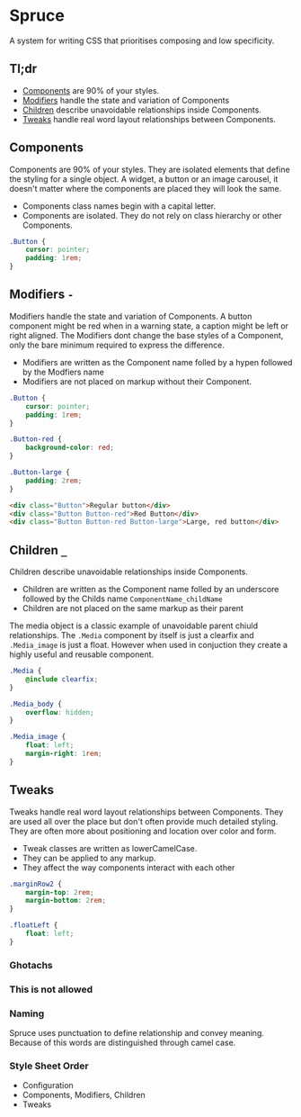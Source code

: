 # Spruce

A system for writing CSS that prioritises composing and low specificity.

## Tl;dr
* [Components] are 90% of your styles.
* [Modifiers] handle the state and variation of Components
* [Children] describe unavoidable relationships inside Components.
* [Tweaks] handle real word layout relationships between Components.

## Components

Components are 90% of your styles.  They are isolated elements that define the styling for a single object. A widget, a button or an image carousel, it doesn't matter where the components are placed they will look the same. 

* Components class names begin with a capital letter.
* Components are isolated. They do not rely on class hierarchy or other Components. 

```scss
.Button {
    cursor: pointer;
    padding: 1rem;
}
```


## Modifiers `-`
Modifiers handle the state and variation of Components. A button component might be red when in a warning state, a caption might be left or right aligned. The Modifiers dont change the base styles of a Component, only the bare minimum required to express the difference.

* Modifiers are written as the Component name folled by a hypen followed by the Modfiers name
* Modifiers are not placed on markup without their Component.

```scss
.Button {
    cursor: pointer;
    padding: 1rem;
}

.Button-red {
    background-color: red;
}

.Button-large {
    padding: 2rem;
}
```
```html
<div class="Button">Regular button</div>
<div class="Button Button-red">Red Button</div>
<div class="Button Button-red Button-large">Large, red button</div>
```



## Children `_`
Children describe unavoidable relationships inside Components.

* Children are written as the Component name folled by an underscore followed by the Childs name `ComponentName_childName`
* Children are not placed on the same markup as their parent

The media object is a classic example of unavoidable parent chiuld relationships. The `.Media` component by itself is just a clearfix and `.Media_image` is just a float.
However when used in conjuction they create a highly useful and reusable component. 

```scss
.Media {
    @include clearfix;
}

.Media_body {
    overflow: hidden;
}

.Media_image {
    float: left;
    margin-right: 1rem;
}
```


## Tweaks
Tweaks handle real word layout relationships between Components. They are used all over the place but don't often provide much detailed styling. They are often more about positioning and location over color and form. 

* Tweak classes are written as lowerCamelCase. 
* They can be applied to any markup.
* They affect the way components interact with each other

```scss
.marginRow2 {
    margin-top: 2rem;
    margin-bottom: 2rem;
}

.floatLeft {
    float: left;
}
```


### Ghotachs
### This is not allowed
### Naming
Spruce uses punctuation to define relationship and convey meaning. Because of this words are distinguished through camel case. 

### Style Sheet Order

* Configuration
* Components, Modifiers, Children
* Tweaks

[Components]: #components
[Modifiers]: #modifiers--
[Children]: #children-_
[Tweaks]: #tweaks
